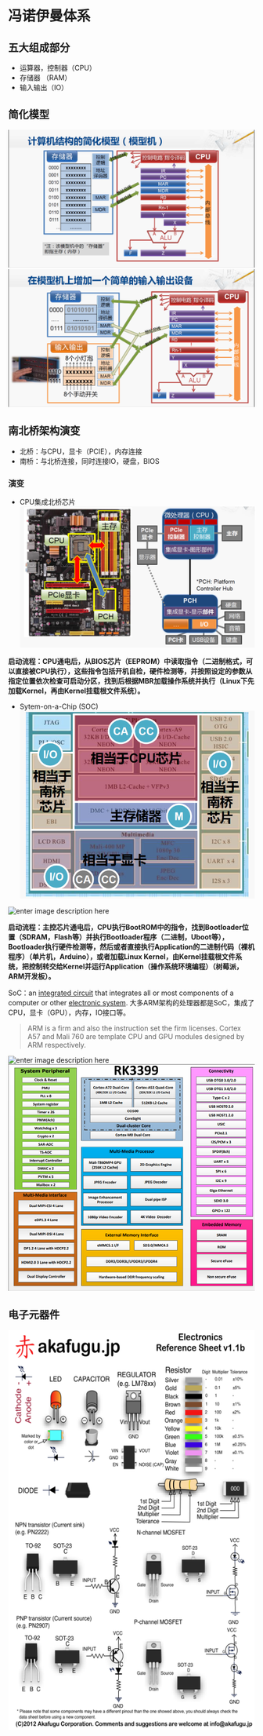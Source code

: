# 冯诺伊曼体系
## 五大组成部分

 - 运算器，控制器（CPU）
 - 存储器 （RAM）
 - 输入输出（IO）
## 简化模型
![enter image description here](https://github.com/benxwen/Notes/raw/master/Computer%20organization/Snipaste_2020-05-01_18-14-13.png)
![enter image description here](https://github.com/benxwen/Notes/raw/master/Computer%20organization/Snipaste_2020-05-01_18-21-30.png)

## 南北桥架构演变
 - 北桥：与CPU，显卡（PCIE），内存连接
 - 南桥：与北桥连接，同时连接IO，硬盘，BIOS
 ### 演变
 
 - CPU集成北桥芯片
 ![enter image description here](https://github.com/benxwen/Notes/raw/master/Computer%20organization/Snipaste_2020-05-01_18-36-31.png)
 

**启动流程：CPU通电后，从BIOS芯片（EEPROM）中读取指令（二进制格式，可以直接被CPU执行），这些指令包括开机自检，硬件检测等，并按照设定的参数从指定位置依次检查可启动分区，找到后根据MBR加载操作系统并执行（Linux下先加载Kernel，再由Kernel挂载根文件系统）。**

 - Sytem-on-a-Chip (SOC)
![enter image description here](https://github.com/benxwen/Notes/raw/master/Computer%20organization/Snipaste_2020-05-01_18-39-34.png)

![enter image description here](https://upload.wikimedia.org/wikipedia/commons/8/85/ARMSoCBlockDiagram.svg)

**启动流程：主控芯片通电后，CPU执行BootROM中的指令，找到Bootloader位置（SDRAM，Flash等）并执行Bootloader程序（二进制，Uboot等），Bootloader执行硬件检测等，然后或者直接执行Application的二进制代码（裸机程序）（单片机，Arduino），或者加载Linux Kernel，由Kernel挂载根文件系统，把控制转交给Kernel并运行Application（操作系统环境编程）（树莓派，ARM开发板）。**

SoC：an [integrated circuit](https://en.wikipedia.org/wiki/Integrated_circuit) that integrates all or most components of a computer or other [electronic system](https://en.wikipedia.org/wiki/Electronics). 大多ARM架构的处理器都是SoC，集成了CPU，显卡（GPU），内存，IO接口等。

> ARM is a firm and also the instruction set the firm licenses. Cortex A57 and Mali 760 are template CPU and GPU modules designed by ARM respectively.

![enter image description here](https://images.anandtech.com/doci/11204/Snapdragon_Platform.png)
![enter image description here](https://github.com/benxwen/Notes/raw/master/Computer%20organization/Snipaste_2020-05-01_21-02-34.png)

## 电子元器件
![enter image description here](https://github.com/benxwen/Notes/raw/master/Computer%20organization/Snipaste_2020-05-02_12-03-32.png)
<!--stackedit_data:
eyJoaXN0b3J5IjpbMTczOTI3MDg2Miw4NDI0MjYyNzksMTIxNj
M1ODUxMiwxMjM3MTU4NDAyLC0xMzI5MTIxMzE3LC05MDc1MTY5
NDAsLTE1MjkwMTMyMzcsLTE4NjI4MDQxMywtNzU0MTQ5Nzg0LD
E0NjIyMTkxODcsMTQ2MDA5NjA0OSwtMTAxNjE1OTU2Miw0NDA0
ODgxNjUsLTE5MDMwMjYwMjFdfQ==
-->